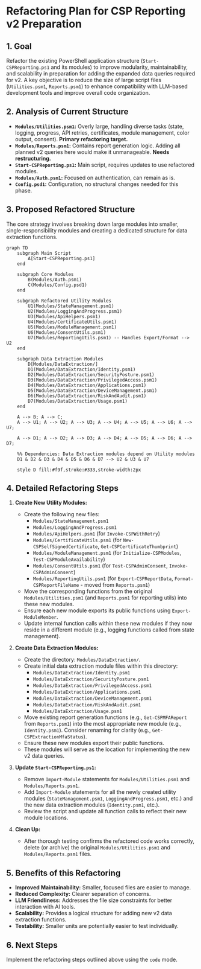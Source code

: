 # Refactoring Plan for CSP Reporting v2 Preparation

## 1. Goal

Refactor the existing PowerShell application structure (`Start-CSPReporting.ps1` and its modules) to improve modularity, maintainability, and scalability in preparation for adding the expanded data queries required for v2. A key objective is to reduce the size of large script files (`Utilities.psm1`, `Reports.psm1`) to enhance compatibility with LLM-based development tools and improve overall code organization.

## 2. Analysis of Current Structure

*   **`Modules/Utilities.psm1`:** Overly large, handling diverse tasks (state, logging, progress, API retries, certificates, module management, color output, consent). **Primary refactoring target.**
*   **`Modules/Reports.psm1`:** Contains report generation logic. Adding all planned v2 queries here would make it unmanageable. **Needs restructuring.**
*   **`Start-CSPReporting.ps1`:** Main script, requires updates to use refactored modules.
*   **`Modules/Auth.psm1`:** Focused on authentication, can remain as is.
*   **`Config.psd1`:** Configuration, no structural changes needed for this phase.

## 3. Proposed Refactored Structure

The core strategy involves breaking down large modules into smaller, single-responsibility modules and creating a dedicated structure for data extraction functions.

```mermaid
graph TD
    subgraph Main Script
        A[Start-CSPReporting.ps1]
    end

    subgraph Core Modules
        B(Modules/Auth.psm1)
        C(Modules/Config.psd1)
    end

    subgraph Refactored Utility Modules
        U1(Modules/StateManagement.psm1)
        U2(Modules/LoggingAndProgress.psm1)
        U3(Modules/ApiHelpers.psm1)
        U4(Modules/CertificateUtils.psm1)
        U5(Modules/ModuleManagement.psm1)
        U6(Modules/ConsentUtils.psm1)
        U7(Modules/ReportingUtils.psm1) -- Handles Export/Format --> U2
    end

    subgraph Data Extraction Modules
        D[Modules/DataExtraction/]
        D1(Modules/DataExtraction/Identity.psm1)
        D2(Modules/DataExtraction/SecurityPosture.psm1)
        D3(Modules/DataExtraction/PrivilegedAccess.psm1)
        D4(Modules/DataExtraction/Applications.psm1)
        D5(Modules/DataExtraction/DeviceManagement.psm1)
        D6(Modules/DataExtraction/RiskAndAudit.psm1)
        D7(Modules/DataExtraction/Usage.psm1)
    end

    A --> B; A --> C;
    A --> U1; A --> U2; A --> U3; A --> U4; A --> U5; A --> U6; A --> U7;

    A --> D1; A --> D2; A --> D3; A --> D4; A --> D5; A --> D6; A --> D7;

    %% Dependencies: Data Extraction modules depend on Utility modules
    D1 & D2 & D3 & D4 & D5 & D6 & D7 --> U2 & U3 & U7

    style D fill:#f9f,stroke:#333,stroke-width:2px
```

## 4. Detailed Refactoring Steps

1.  **Create New Utility Modules:**
    *   Create the following new files:
        *   `Modules/StateManagement.psm1`
        *   `Modules/LoggingAndProgress.psm1`
        *   `Modules/ApiHelpers.psm1` (for `Invoke-CSPWithRetry`)
        *   `Modules/CertificateUtils.psm1` (for `New-CSPSelfSignedCertificate`, `Get-CSPCertificateThumbprint`)
        *   `Modules/ModuleManagement.psm1` (for `Initialize-CSPModules`, `Test-CSPModuleAvailability`)
        *   `Modules/ConsentUtils.psm1` (for `Test-CSPAdminConsent`, `Invoke-CSPAdminConsent`)
        *   `Modules/ReportingUtils.psm1` (for `Export-CSPReportData`, `Format-CSPReportFileName` - moved from `Reports.psm1`)
    *   Move the corresponding functions from the original `Modules/Utilities.psm1` (and `Reports.psm1` for reporting utils) into these new modules.
    *   Ensure each new module exports its public functions using `Export-ModuleMember`.
    *   Update internal function calls within these new modules if they now reside in a different module (e.g., logging functions called from state management).

2.  **Create Data Extraction Modules:**
    *   Create the directory: `Modules/DataExtraction/`.
    *   Create initial data extraction module files within this directory:
        *   `Modules/DataExtraction/Identity.psm1`
        *   `Modules/DataExtraction/SecurityPosture.psm1`
        *   `Modules/DataExtraction/PrivilegedAccess.psm1`
        *   `Modules/DataExtraction/Applications.psm1`
        *   `Modules/DataExtraction/DeviceManagement.psm1`
        *   `Modules/DataExtraction/RiskAndAudit.psm1`
        *   `Modules/DataExtraction/Usage.psm1`
    *   Move existing report generation functions (e.g., `Get-CSPMFAReport` from `Reports.psm1`) into the most appropriate new module (e.g., `Identity.psm1`). Consider renaming for clarity (e.g., `Get-CSPExtractionMfaStatus`).
    *   Ensure these new modules export their public functions.
    *   These modules will serve as the location for implementing the new v2 data queries.

3.  **Update `Start-CSPReporting.ps1`:**
    *   Remove `Import-Module` statements for `Modules/Utilities.psm1` and `Modules/Reports.psm1`.
    *   Add `Import-Module` statements for all the newly created utility modules (`StateManagement.psm1`, `LoggingAndProgress.psm1`, etc.) and the new data extraction modules (`Identity.psm1`, etc.).
    *   Review the script and update all function calls to reflect their new module locations.

4.  **Clean Up:**
    *   After thorough testing confirms the refactored code works correctly, delete (or archive) the original `Modules/Utilities.psm1` and `Modules/Reports.psm1` files.

## 5. Benefits of this Refactoring

*   **Improved Maintainability:** Smaller, focused files are easier to manage.
*   **Reduced Complexity:** Clearer separation of concerns.
*   **LLM Friendliness:** Addresses the file size constraints for better interaction with AI tools.
*   **Scalability:** Provides a logical structure for adding new v2 data extraction functions.
*   **Testability:** Smaller units are potentially easier to test individually.

## 6. Next Steps

Implement the refactoring steps outlined above using the `code` mode.